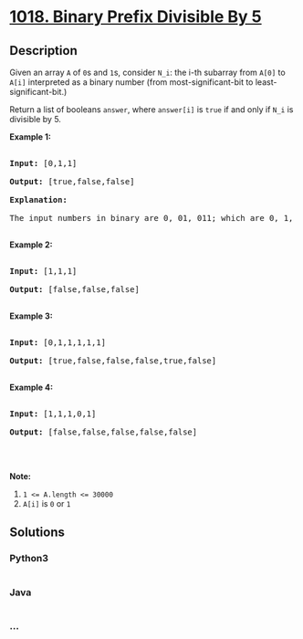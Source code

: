 # [1018. Binary Prefix Divisible By 5](https://leetcode.com/problems/binary-prefix-divisible-by-5)



## Description

<p>Given an array <code>A</code> of <code>0</code>s and <code>1</code>s, consider <code>N_i</code>: the i-th subarray from <code>A[0]</code> to <code>A[i]</code>&nbsp;interpreted&nbsp;as a binary number (from most-significant-bit to least-significant-bit.)</p>



<p>Return a list of booleans&nbsp;<code>answer</code>, where <code>answer[i]</code> is <code>true</code>&nbsp;if and only if <code>N_i</code>&nbsp;is divisible by 5.</p>



<p><strong>Example 1:</strong></p>



<pre>

<strong>Input: </strong><span id="example-input-1-1">[0,1,1]</span>

<strong>Output: </strong><span id="example-output-1">[true,false,false]</span>

<strong>Explanation: </strong>

The input numbers in binary are 0, 01, 011; which are 0, 1, and 3 in base-10.  Only the first number is divisible by 5, so answer[0] is true.

</pre>



<p><strong>Example 2:</strong></p>



<pre>

<strong>Input: </strong><span id="example-input-2-1">[1,1,1]</span>

<strong>Output: </strong><span id="example-output-2">[false,false,false]</span>

</pre>



<p><strong>Example 3:</strong></p>



<pre>

<strong>Input: </strong><span id="example-input-3-1">[0,1,1,1,1,1]</span>

<strong>Output: </strong><span id="example-output-3">[true,false,false,false,true,false]</span>

</pre>



<p><strong>Example 4:</strong></p>



<pre>

<strong>Input: </strong><span id="example-input-4-1">[1,1,1,0,1]</span>

<strong>Output: </strong><span id="example-output-4">[false,false,false,false,false]</span>

</pre>



<p>&nbsp;</p>



<p><strong>Note:</strong></p>



<ol>
	<li><code>1 &lt;= A.length &lt;= 30000</code></li>
	<li><code>A[i]</code> is <code>0</code> or <code>1</code></li>
</ol>



## Solutions

<!-- tabs:start -->

### **Python3**

```python

```

### **Java**

```java

```

### **...**

```

```

<!-- tabs:end -->
